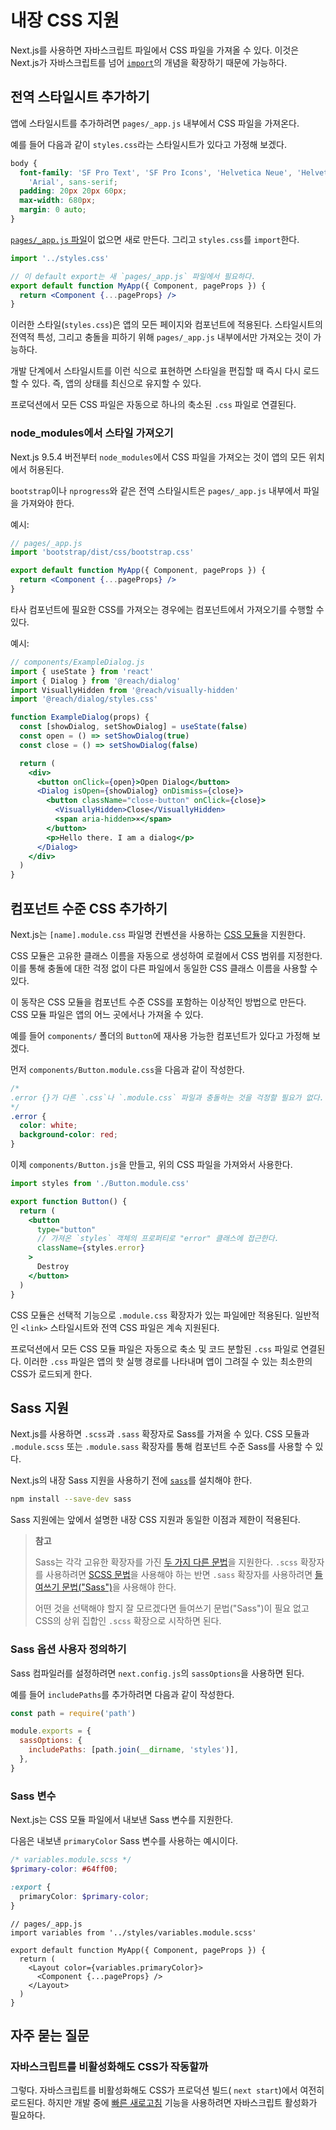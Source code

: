 # 내장 CSS 지원

Next.js를 사용하면 자바스크립트 파일에서 CSS 파일을 가져올 수 있다. 이것은 Next.js가 자바스크립트를 넘어 [`import`](https://developer.mozilla.org/en-US/docs/Web/JavaScript/Reference/Statements/import)의 개념을 확장하기 때문에 가능하다.

## 전역 스타일시트 추가하기

앱에 스타일시트를 추가하려면 `pages/_app.js` 내부에서 CSS 파일을 가져온다.

예를 들어 다음과 같이 `styles.css`라는 스타일시트가 있다고 가정해 보겠다.

```css
body {
  font-family: 'SF Pro Text', 'SF Pro Icons', 'Helvetica Neue', 'Helvetica',
    'Arial', sans-serif;
  padding: 20px 20px 60px;
  max-width: 680px;
  margin: 0 auto;
}
```

[`pages/_app.js` 파일](https://nextjs.org/docs/advanced-features/custom-app)이 없으면 새로 만든다. 그리고 `styles.css`를 `import`한다.

```jsx
import '../styles.css'

// 이 default export는 새 `pages/_app.js` 파일에서 필요하다.
export default function MyApp({ Component, pageProps }) {
  return <Component {...pageProps} />
}
```

이러한 스타일(`styles.css`)은 앱의 모든 페이지와 컴포넌트에 적용된다. 스타일시트의 전역적 특성, 그리고 충돌을 피하기 위해 `pages/_app.js` 내부에서만 가져오는 것이 가능하다.

개발 단계에서 스타일시트를 이런 식으로 표현하면 스타일을 편집할 때 즉시 다시 로드할 수 있다. 즉, 앱의 상태를 최신으로 유지할 수 있다.

프로덕션에서 모든 CSS 파일은 자동으로 하나의 축소된 `.css` 파일로 연결된다.

### node_modules에서 스타일 가져오기

Next.js 9.5.4 버전부터 `node_modules`에서 CSS 파일을 가져오는 것이 앱의 모든 위치에서 허용된다.

`bootstrap`이나 `nprogress`와 같은 전역 스타일시트은 `pages/_app.js` 내부에서 파일을 가져와야 한다.

예시:

```jsx
// pages/_app.js
import 'bootstrap/dist/css/bootstrap.css'

export default function MyApp({ Component, pageProps }) {
  return <Component {...pageProps} />
}
```

타사 컴포넌트에 필요한 CSS를 가져오는 경우에는 컴포넌트에서 가져오기를 수행할 수 있다.

예시:

```jsx
// components/ExampleDialog.js
import { useState } from 'react'
import { Dialog } from '@reach/dialog'
import VisuallyHidden from '@reach/visually-hidden'
import '@reach/dialog/styles.css'

function ExampleDialog(props) {
  const [showDialog, setShowDialog] = useState(false)
  const open = () => setShowDialog(true)
  const close = () => setShowDialog(false)

  return (
    <div>
      <button onClick={open}>Open Dialog</button>
      <Dialog isOpen={showDialog} onDismiss={close}>
        <button className="close-button" onClick={close}>
          <VisuallyHidden>Close</VisuallyHidden>
          <span aria-hidden>×</span>
        </button>
        <p>Hello there. I am a dialog</p>
      </Dialog>
    </div>
  )
}
```

## 컴포넌트 수준 CSS 추가하기

Next.js는 `[name].module.css` 파일명 컨벤션을 사용하는 [CSS 모듈](https://github.com/css-modules/css-modules)을 지원한다.

CSS 모듈은 고유한 클래스 이름을 자동으로 생성하여 로컬에서 CSS 범위를 지정한다. 이를 통해 충돌에 대한 걱정 없이 다른 파일에서 동일한 CSS 클래스 이름을 사용할 수 있다.

이 동작은 CSS 모듈을 컴포넌트 수준 CSS를 포함하는 이상적인 방법으로 만든다. CSS 모듈 파일은 앱의 어느 곳에서나 가져올 수 있다.

예를 들어 `components/` 폴더의 `Button`에 재사용 가능한 컴포넌트가 있다고 가정해 보겠다.

먼저 `components/Button.module.css`을 다음과 같이 작성한다.

```css
/*
.error {}가 다른 `.css`나 `.module.css` 파일과 충돌하는 것을 걱정할 필요가 없다.
*/
.error {
  color: white;
  background-color: red;
}
```

이제 `components/Button.js`을 만들고, 위의 CSS 파일을 가져와서 사용한다.

```jsx
import styles from './Button.module.css'

export function Button() {
  return (
    <button
      type="button"
      // 가져온 `styles` 객체의 프로퍼티로 "error" 클래스에 접근한다.
      className={styles.error}
    >
      Destroy
    </button>
  )
}
```

CSS 모듈은 선택적 기능으로 `.module.css` 확장자가 있는 파일에만 적용된다. 일반적인 `<link>` 스타일시트와 전역 CSS 파일은 계속 지원된다.

프로덕션에서 모든 CSS 모듈 파일은 자동으로 축소 및 코드 분할된 `.css` 파일로 연결된다. 이러한 `.css` 파일은 앱의 핫 실행 경로를 나타내며 앱이 그려질 수 있는 최소한의 CSS가 로드되게 한다.

## Sass 지원

Next.js를 사용하면 `.scss`과 `.sass` 확장자로 Sass를 가져올 수 있다. CSS 모듈과 `.module.scss` 또는 `.module.sass` 확장자를 통해 컴포넌트 수준 Sass를 사용할 수 있다.

Next.js의 내장 Sass 지원을 사용하기 전에 [`sass`](https://github.com/sass/sass)를 설치해야 한다.

```bash
npm install --save-dev sass
```

Sass 지원에는 앞에서 설명한 내장 CSS 지원과 동일한 이점과 제한이 적용된다.

> **참고**
>
> Sass는 각각 고유한 확장자를 가진 [두 가지 다른 문법](https://sass-lang.com/documentation/syntax)을 지원한다. `.scss` 확장자를 사용하려면 [SCSS 문법](https://sass-lang.com/documentation/syntax#scss)을 사용해야 하는 반면 `.sass` 확장자를 사용하려면 [들여쓰기 문법("Sass")](https://sass-lang.com/documentation/syntax#the-indented-syntax)을 사용해야 한다.
>
> 어떤 것을 선택해야 할지 잘 모르겠다면 들여쓰기 문법("Sass")이 필요 없고 CSS의 상위 집합인 `.scss` 확장으로 시작하면 된다.

### Sass 옵션 사용자 정의하기

Sass 컴파일러를 설정하려면 `next.config.js`의 `sassOptions`을 사용하면 된다.

예를 들어 `includePaths`를 추가하려면 다음과 같이 작성한다.

```js
const path = require('path')

module.exports = {
  sassOptions: {
    includePaths: [path.join(__dirname, 'styles')],
  },
}
```

### Sass 변수

Next.js는 CSS 모듈 파일에서 내보낸 Sass 변수를 지원한다.

다음은 내보낸 `primaryColor` Sass 변수를 사용하는 예시이다.

```scss
/* variables.module.scss */
$primary-color: #64ff00;

:export {
  primaryColor: $primary-color;
}
```

```tsx
// pages/_app.js
import variables from '../styles/variables.module.scss'

export default function MyApp({ Component, pageProps }) {
  return (
    <Layout color={variables.primaryColor}>
      <Component {...pageProps} />
    </Layout>
  )
}
```

## 자주 묻는 질문

### 자바스크립트를 비활성화해도 CSS가 작동할까

그렇다. 자바스크립트를 비활성화해도 CSS가 프로덕션 빌드( `next start`)에서 여전히 로드된다. 하지만 개발 중에 [빠른 새로고침](https://nextjs.org/blog/next-9-4#fast-refresh) 기능을 사용하려면 자바스크립트 활성화가 필요하다.


